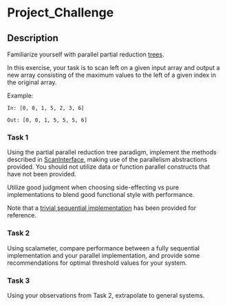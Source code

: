 # Project_Challenge

## Description

Familiarize yourself with parallel partial reduction 
[trees](https://www.sciencedirect.com/topics/computer-science/partial-reduction).

In this exercise, your task is to scan left on a given input array 
and output a new array consisting of the maximum values 
to the left of a given index in the original array.

Example:
```
In: [0, 0, 1, 5, 2, 3, 6]

Out: [0, 0, 1, 5, 5, 5, 6]
```

### Task 1
Using the partial parallel reduction tree paradigm, implement the methods described in [ScanInterface](./src/main/scala/com/intellias/challenge/ScanInterface.scala), 
making use of the parallelism abstractions provided. You should not utilize
data or function parallel constructs that have not been provided.

Utilize good judgment when choosing side-effecting vs pure implementations to
blend good functional style with performance.

Note that a [trivial sequential
implementation](./src/main/scala/com/intellias/challenge/SequentialScan.scala) has been provided for reference.

### Task 2
Using scalameter, compare performance between a fully sequential implementation
and your parallel implementation, and provide some recommendations for optimal
threshold values for your system.

### Task 3
Using your observations from Task 2, extrapolate to general systems.
